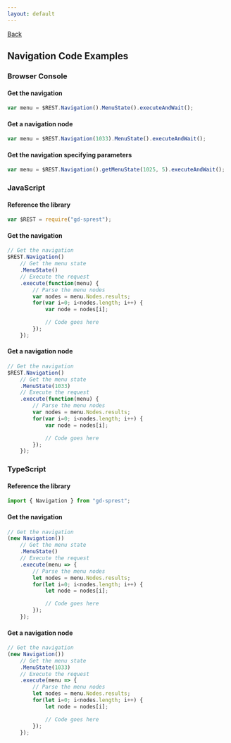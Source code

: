 ```yaml
---
layout: default
---
```

[Back](/api/nav)
## Navigation Code Examples
### Browser Console
#### Get the navigation
```js
var menu = $REST.Navigation().MenuState().executeAndWait();
```
#### Get a navigation node
```js
var menu = $REST.Navigation(1033).MenuState().executeAndWait();
```
#### Get the navigation specifying parameters
```js
var menu = $REST.Navigation().getMenuState(1025, 5).executeAndWait();
```
### JavaScript
#### Reference the library
```js
var $REST = require("gd-sprest");
```
#### Get the navigation
```js
// Get the navigation
$REST.Navigation()
    // Get the menu state
    .MenuState()
    // Execute the request
    .execute(function(menu) {
        // Parse the menu nodes
        var nodes = menu.Nodes.results;
        for(var i=0; i<nodes.length; i++) {
            var node = nodes[i];

            // Code goes here
        });
    });
```
#### Get a navigation node
```js
// Get the navigation
$REST.Navigation()
    // Get the menu state
    .MenuState(1033)
    // Execute the request
    .execute(function(menu) {
        // Parse the menu nodes
        var nodes = menu.Nodes.results;
        for(var i=0; i<nodes.length; i++) {
            var node = nodes[i];

            // Code goes here
        });
    });
```
### TypeScript
#### Reference the library
```ts
import { Navigation } from "gd-sprest";
```
#### Get the navigation
```ts
// Get the navigation
(new Navigation())
    // Get the menu state
    .MenuState()
    // Execute the request
    .execute(menu => {
        // Parse the menu nodes
        let nodes = menu.Nodes.results;
        for(let i=0; i<nodes.length; i++) {
            let node = nodes[i];

            // Code goes here
        });
    });
```
#### Get a navigation node
```ts
// Get the navigation
(new Navigation())
    // Get the menu state
    .MenuState(1033)
    // Execute the request
    .execute(menu => {
        // Parse the menu nodes
        let nodes = menu.Nodes.results;
        for(let i=0; i<nodes.length; i++) {
            let node = nodes[i];

            // Code goes here
        });
    });
```